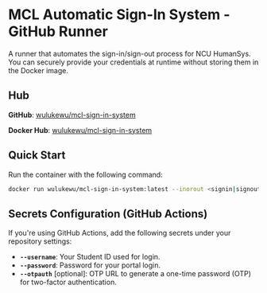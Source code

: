 ﻿# MCL Automatic Sign-In System - GitHub Runner

A runner that automates the sign-in/sign-out process for NCU HumanSys. You can securely provide your credentials at runtime without storing them in the Docker image.

## Hub

**GitHub**: [wulukewu/mcl-sign-in-system](https://github.com/wulukewu/mcl-sign-in-system)

**Docker Hub**: [wulukewu/mcl-sign-in-system](https://hub.docker.com/r/wulukewu/mcl-sign-in-system)

## Quick Start

Run the container with the following command:

```bash
docker run wulukewu/mcl-sign-in-system:latest --inorout <signin|signout> --username <your_username> --password <your_password> --otpauth <[optional] otpauth_url>
```

## Secrets Configuration (GitHub Actions)

If you're using GitHub Actions, add the following secrets under your repository settings:

- **`--username`**: Your Student ID used for login.
- **`--password`**: Password for your portal login.
- **`--otpauth`** [optional]: OTP URL to generate a one-time password (OTP) for two-factor authentication.
